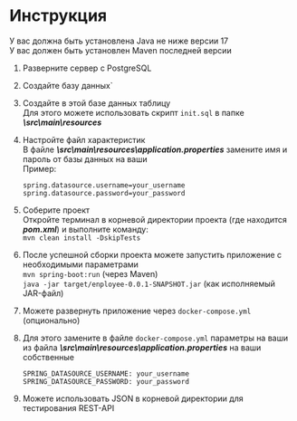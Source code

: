 # Инструкция

У вас должна быть установлена Java не ниже версии 17<br/>
У вас должен быть установлен Maven последней версии

1. Разверните сервер с PostgreSQL<br/>

2. Создайте базу данных`<br/>
   
3. Создайте в этой базе данных таблицу<br/>
   Для этого можете использовать скрипт ```init.sql``` в папке ***\src\main\resources***<br/>

4. Настройте файл характеристик<br/>
   В файле ***\src\main\resources\application.properties*** замените имя и пароль от базы данных на ваши<br/>
   Пример:<br/>
   ```
   spring.datasource.username=your_username
   spring.datasource.password=your_password
   ```
     
3. Соберите проект<br/>
   Откройте терминал в корневой директории проекта (где находится ***pom.xml***) и выполните команду:<br/>
   ```mvn clean install -DskipTests```

4. После успешной сборки проекта можете запустить приложение с необходимыми параметрами<br/>
   ```mvn spring-boot:run``` (через Maven)<br/>
   ```java -jar target/enployee-0.0.1-SNAPSHOT.jar``` (как исполняемый JAR-файл)
   
5. Можете развернуть приложение через ```docker-compose.yml``` (опционально)<br/>
   
6. Для этого замените в файле ```docker-compose.yml``` параметры на ваши из файла ***\src\main\resources\application.properties*** на ваши собственные<br/>
   ```
   SPRING_DATASOURCE_USERNAME: your_username
   SPRING_DATASOURCE_PASSWORD: your_password
   ```
7. Можете использовать JSON в корневой директории для тестирования REST-API

